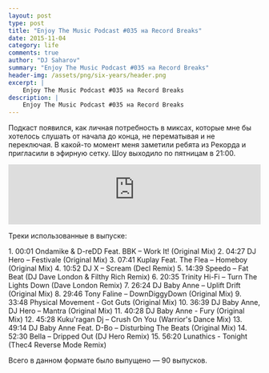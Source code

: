```yaml
---
layout: post
type: post
title: "Enjoy The Music Podcast #035 на Record Breaks"
date: 2015-11-04
category: life
comments: true
author: "DJ Saharov"
summary: "Enjoy The Music Podcast #035 на Record Breaks"
header-img: /assets/png/six-years/header.png
excerpt: |
    Enjoy The Music Podcast #035 на Record Breaks
description: |
    Enjoy The Music Podcast #035 на Record Breaks
---
```


<p>
<span class="firstcharacter">П</span>одкаст появился, как личная потребность в миксах, которые мне бы хотелось слушать от начала до конца, не перематывая и не переключая. В какой-то момент меня заметили ребята из Рекорда и пригласили в эфирную сетку. Шоу выходило по пятницам в 21:00.
</p>

<iframe width="100%" height="120" src="https://player-widget.mixcloud.com/widget/iframe/?hide_cover=1&feed=%2Fdjsaharovofficial%2Fenjoy-the-music-podcast-035%2F" frameborder="0" allow="encrypted-media; fullscreen; autoplay; idle-detection; speaker-selection; web-share;" ></iframe>

<p>Треки использованные в выпуске:</p>
1. 00:01 Ondamike & D-reDD Feat. BBK – Work It! (Original Mix)
2. 04:27 DJ Hero – Festivale (Original Mix)
3. 07:41 Kuplay Feat. The Flea – Homeboy (Original Mix)
4. 10:52 DJ X – Scream (Decl Remix)
5. 14:39 Speedo – Fat Beat (DJ Dave London & Filthy Rich Remix)
6. 20:35 Trinity Hi-Fi – Turn The Lights Down (Dave London Remix)
7. 26:24 DJ Baby Anne – Uplift Drift (Original Mix)
8. 29:46 Tony Faline – DownDiggyDown (Original Mix)
9. 33:48 Physical Movement - Got Guts (Original Mix)
10. 36:39 DJ Baby Anne, DJ Hero – Mantra (Original Mix)
11. 40:28 DJ Baby Anne - Fury (Original Mix)
12. 45:28 Kuku'ragan Dj – Crush On You (Warrior's Dance Mix)
13. 49:14 DJ Baby Anne Feat. D-Bo – Disturbing The Beats (Original Mix)
14. 52:30 Bella – Dripped Out (DJ Hero Remix)
15. 56:20 Lunathics - Tonight (Thec4 Reverse Mode Remix)

<p>Всего в данном формате было выпущено &mdash; 90 выпусков.</p>